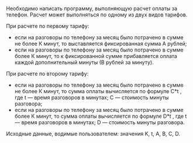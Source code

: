 ﻿Необходимо написать программу, выполняющую расчет оплаты за телефон.
Расчет может выполняться по одному из двух видов тарифов.

При расчете по первому тарифу:
- если на разговоры по телефону за месяц было потрачено в сумме не более К минут, то выставляется фиксированная сумма А рублей; 
- если на разговоры по телефону за месяц было потрачено в сумме более К минут, то к фиксированной сумме прибавляется оплата каждой дополнительный минуты (В рублей за минуту). 

При расчете по второму тарифу:
- если на разговоры по телефону за месяц было потрачено в сумме не более К минут, то сумма оплаты вычисляется по формуле C*t , где t — время разговоров в минутах;  C — стоимость минуты разговора; 
- если на разговоры по телефону за месяц было потрачено в сумме более К минут, то сумма оплаты вычисляется по формуле D*t , где t — время разговоров в минутах; D — стоимость минуты разговора.

Исходные данные, водимые пользователем: значения K, t, A, B, C, D.